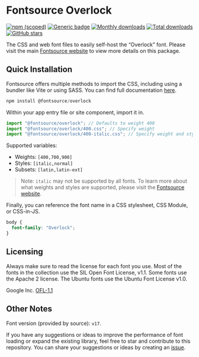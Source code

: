 # Fontsource Overlock

[![npm (scoped)](https://img.shields.io/npm/v/@fontsource/overlock?color=brightgreen)](https://www.npmjs.com/package/@fontsource/overlock) [![Generic badge](https://img.shields.io/badge/fontsource-passing-brightgreen)](https://github.com/fontsource/fontsource) [![Monthly downloads](https://badgen.net/npm/dm/@fontsource/overlock)](https://github.com/fontsource/fontsource) [![Total downloads](https://badgen.net/npm/dt/@fontsource/overlock)](https://github.com/fontsource/fontsource) [![GitHub stars](https://img.shields.io/github/stars/fontsource/fontsource.svg?style=social&label=Star)](https://github.com/fontsource/fontsource/stargazers)

The CSS and web font files to easily self-host the “Overlock” font. Please visit the main [Fontsource website](https://fontsource.org/fonts/overlock) to view more details on this package.

## Quick Installation

Fontsource offers multiple methods to import the CSS, including using a bundler like Vite or using SASS. You can find full documentation [here](https://fontsource.org/docs/getting-started/introduction).

```javascript
npm install @fontsource/overlock
```

Within your app entry file or site component, import it in.

```javascript
import "@fontsource/overlock"; // Defaults to weight 400
import "@fontsource/overlock/400.css"; // Specify weight
import "@fontsource/overlock/400-italic.css"; // Specify weight and style
```

Supported variables:
- Weights: `[400,700,900]`
- Styles: `[italic,normal]`
- Subsets: `[latin,latin-ext]`

> Note: `italic` may not be supported by all fonts. To learn more about what weights and styles are supported, please visit the [Fontsource website](https://fontsource.org/fonts/overlock).

Finally, you can reference the font name in a CSS stylesheet, CSS Module, or CSS-in-JS.

```css
body {
  font-family: "Overlock";
}
```

## Licensing
Always make sure to read the license for each font you use. Most of the fonts in the collection use the SIL Open Font License, v1.1. Some fonts use the Apache 2 license. The Ubuntu fonts use the Ubuntu Font License v1.0.

Google Inc.
[OFL-1.1](http://scripts.sil.org/OFL)

## Other Notes
Font version (provided by source): `v17`.

If you have any suggestions or ideas to improve the performance of font loading or expand the existing library, feel free to star and contribute to this repository. You can share your suggestions or ideas by creating an [issue](https://github.com/fontsource/fontsource/issues).